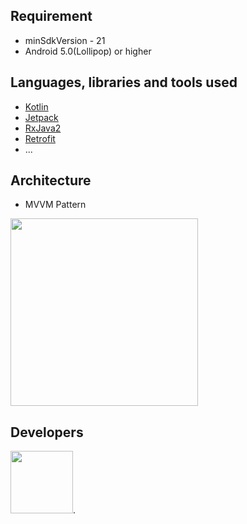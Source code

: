 
## Requirement
- minSdkVersion - 21
- Android 5.0(Lollipop) or higher

## Languages, libraries and tools used
- [Kotlin](https://kotlinlang.org)
- [Jetpack](https://developer.android.com/jetpack/?gclid=EAIaIQobChMIqtPN0pXv6AIVEayWCh2FJA4hEAAYASAAEgJe__D_BwE&gclsrc=aw.ds)
- [RxJava2](https://github.com/ReactiveX/RxJava/wiki/What's-different-in-2.0)
- [Retrofit](http://square.github.io/retrofit/)
- ...


## Architecture
- MVVM Pattern
<img src="https://miro.medium.com/max/960/1*-yY0l4XD3kLcZz0rO1sfRA.png" width="300"/>

## Developers
 [<img src="https://avatars1.githubusercontent.com/u/7654748?s=460&v=4" width="100">](https://github.com/hsh7097). 
